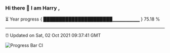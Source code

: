 ### Hi there 👋 I am Harry , 

⏳ Year progress { ██████████████████████▁▁▁▁▁▁▁▁ } 75.18 %

---

⏰ Updated on Sat, 02 Oct 2021 09:37:41 GMT

![Progress Bar CI](https://github.com/duykhang68/duykhang68/workflows/Progress%20Bar%20CI/badge.svg)
